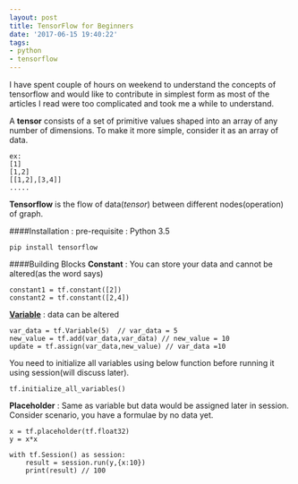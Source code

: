 ```yaml
---
layout: post
title: TensorFlow for Beginners
date: '2017-06-15 19:40:22'
tags:
- python
- tensorflow
---
```


I have spent couple of hours on weekend to understand the concepts of tensorflow and would like to contribute in simplest form as most of the articles I read were too complicated and took me a while to understand.

A **tensor** consists of a set of primitive values shaped into an array of any number of dimensions. To make it more simple, consider it as an array of data.
```
ex:
[1]
[1,2]
[[1,2],[3,4]]
.....
```
**Tensorflow** is the flow of data(_tensor_) between different nodes(operation) of graph.

####Installation :
pre-requisite : Python 3.5
```
pip install tensorflow
```

####Building Blocks
**Constant** : You can store your data and cannot be altered(as the word says)
```
constant1 = tf.constant([2])
constant2 = tf.constant([2,4])
```
**[Variable](https://www.tensorflow.org/programmers_guide/variables)** : data can be altered
```
var_data = tf.Variable(5)  // var_data = 5
new_value = tf.add(var_data,var_data) // new_value = 10
update = tf.assign(var_data,new_value) // var_data =10
```
You need to initialize all variables using below function before running it using session(will discuss later).
```
tf.initialize_all_variables()
```
**Placeholder** : Same as variable but data would be assigned later in session. Consider scenario, you have a formulae by no data yet.
```
x = tf.placeholder(tf.float32)
y = x*x

with tf.Session() as session:
    result = session.run(y,{x:10})
    print(result) // 100
```

